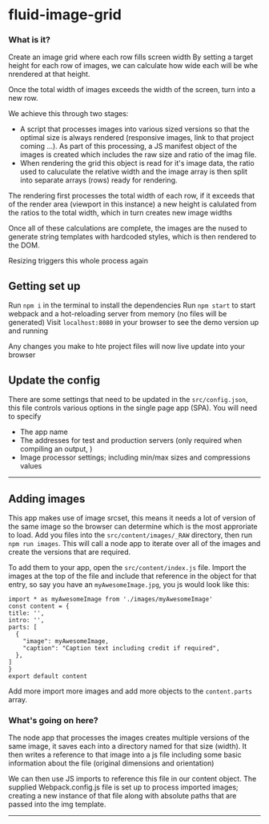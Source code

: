 
# fluid-image-grid

### What is it?
Create an image grid where each row fills screen width
By setting a target height for each row of images, we can calculate how wide each will be whe nrendered at that height. 

Once the total width of images exceeds the width of the screen, turn into a new row.

We achieve this through two stages:
   - A script that processes images into various sized versions so that the optimal size is always rendered (responsive images, link to that project coming ...). As part of this processing, a JS manifest object of the images is created which includes the raw size and ratio of the imag file.
   - When rendering the grid this object is read for it's image data, the ratio used to caluculate the relative width and the image array is then split into separate arrays (rows) ready for rendering.

The rendering first processes the total width of each row, if it exceeds that of the render area (viewport in this instance) a new height is calulated from the ratios to the total width, which in turn creates new image widths

Once all of these calculations are complete, the images are the nused to generate string templates with hardcoded styles, which is then rendered to the DOM.

Resizing triggers this whole process again


## Getting set up
Run ```npm i``` in the terminal to install the dependencies
Run ```npm start``` to start webpack and a hot-reloading server from memory (no files will be generated)
Visit ```localhost:8080``` in your browser to see the demo version up and running

Any changes you make to hte project files will now live update into your browser

## Update the config
There are some settings that need to be updated in the ```src/config.json```, this file controls various options in the single page app (SPA). You will need to specify 
- The app name
- The addresses for test and production servers (only required when compiling an output, )
- Image processor settings; including min/max sizes and compressions values


--- 

## Adding images
This app makes use of image srcset, this means it needs a lot of version of the same image so the browser can determine which is the most approriate to load.
Add you files into the ```src/content/images/_RAW``` directory, then run ```npm run images```. This will call a node app to iterate over all of the images and create the versions that are required. 

To add them to your app, open the ```src/content/index.js``` file. Import the images at the top of the file and include that reference in the object for that entry, so say you have an ```myAwesomeImage.jpg```, you js would look like this:

    import * as myAwesomeImage from './images/myAwesomeImage'
    const content = {
    title: '',
    intro: '',
    parts: [
      {
        "image": myAwesomeImage,
        "caption": "Caption text including credit if required",
      },
    ]
    }
    export default content

Add more import more images and add more objects to the ```content.parts``` array. 

### What's going on here?
The node app that processes the images creates multiple versions of the same image, it saves each into a directory named for that size (width). It then writes a reference to that image into a js file including some basic information about the file (original dimensions and orientation)

We can then use JS imports to reference this file in our content object. The supplied Webpack.config.js file is set up to process imported images; creating a new instance of that file along with absolute paths that are passed into the img template.

--- 

